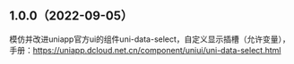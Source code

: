 ## 1.0.0（2022-09-05）
模仿并改进uniapp官方ui的组件uni-data-select，自定义显示插槽（允许变量），手册：https://uniapp.dcloud.net.cn/component/uniui/uni-data-select.html
